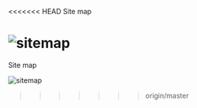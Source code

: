 <<<<<<< HEAD
Site map

![sitemap](https://github.com/memor24/myVM/assets/112832477/75e1d1fe-7c4a-49b9-b4d6-2c442bee8a27)
=======
Site map 

![sitemap](https://github.com/memor24/myVM/assets/112832477/75e1d1fe-7c4a-49b9-b4d6-2c442bee8a27)
>>>>>>> origin/master

